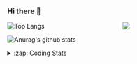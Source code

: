 ### Hi there 👋

<!--
**tao8687/tao8687** is a ✨ _special_ ✨ repository because its `README.md` (this file) appears on your GitHub profile.

Here are some ideas to get you started:

- 🔭 I’m currently working on ...
- 🌱 I’m currently learning ...
- 👯 I’m looking to collaborate on ...
- 🤔 I’m looking for help with ...
- 💬 Ask me about ...
- 📫 How to reach me: ...
- 😄 Pronouns: ...
- ⚡ Fun fact: ...
-->

<img align='right' src="https://media.giphy.com/media/M9gbBd9nbDrOTu1Mqx/giphy.gif" width="240">

  
![Top Langs](https://github-readme-stats.vercel.app/api/top-langs/?username=tao8687&layout=compact&title_color=23238E&text_color=A67D3D)

![Anurag's github stats](https://github-readme-stats.vercel.app/api?username=tao8687&show_icons=true&&text_color=A67D3D&title_color=23238E&show_icons=false&count_private=true&hide=stars)

<details>
  <summary>:zap: Coding Stats</summary>
  <br>
    
<!--START_SECTION:waka-->
![Code Time](http://img.shields.io/badge/Code%20Time-1%2C365%20hrs%201%20min-blue)

![Profile Views](http://img.shields.io/badge/Profile%20Views-0-blue)

**🐱 My GitHub Data** 

> 📦 1.5 MB Used in GitHub's Storage 
 > 
> 🏆 216 Contributions in the Year 2023
 > 
> 🚫 Not Opted to Hire
 > 
> 📜 50 Public Repositories 
 > 
> 🔑 22 Private Repositories 
 > 
**I'm an Early 🐤** 

```text
🌞 Morning                1086 commits        █████████████████████░░░░   84.19 % 
🌆 Daytime                84 commits          ██░░░░░░░░░░░░░░░░░░░░░░░   06.51 % 
🌃 Evening                116 commits         ██░░░░░░░░░░░░░░░░░░░░░░░   08.99 % 
🌙 Night                  4 commits           ░░░░░░░░░░░░░░░░░░░░░░░░░   00.31 % 
```
📅 **I'm Most Productive on Wednesday** 

```text
Monday                   186 commits         ████░░░░░░░░░░░░░░░░░░░░░   14.42 % 
Tuesday                  173 commits         ███░░░░░░░░░░░░░░░░░░░░░░   13.41 % 
Wednesday                238 commits         █████░░░░░░░░░░░░░░░░░░░░   18.45 % 
Thursday                 164 commits         ███░░░░░░░░░░░░░░░░░░░░░░   12.71 % 
Friday                   181 commits         ████░░░░░░░░░░░░░░░░░░░░░   14.03 % 
Saturday                 177 commits         ███░░░░░░░░░░░░░░░░░░░░░░   13.72 % 
Sunday                   171 commits         ███░░░░░░░░░░░░░░░░░░░░░░   13.26 % 
```


📊 **This Week I Spent My Time On** 

```text
🕑︎ Time Zone: Asia/Shanghai

💬 Programming Languages: 
Markdown                 3 hrs 21 mins       ███████████████████████░░   91.04 % 
Makefile                 9 mins              █░░░░░░░░░░░░░░░░░░░░░░░░   04.31 % 
Other                    8 mins              █░░░░░░░░░░░░░░░░░░░░░░░░   03.71 % 
C                        2 mins              ░░░░░░░░░░░░░░░░░░░░░░░░░   00.94 % 

🔥 Editors: 
VS Code                  3 hrs 41 mins       █████████████████████████   100.00 % 

🐱‍💻 Projects: 
vc0768                   3 hrs 23 mins       ███████████████████████░░   91.98 % 
TS0845_208               17 mins             ██░░░░░░░░░░░░░░░░░░░░░░░   08.02 % 

💻 Operating System: 
Linux                    3 hrs 41 mins       █████████████████████████   100.00 % 
```

**I Mostly Code in Python** 

```text
Python                   9 repos             ████████░░░░░░░░░░░░░░░░░   31.03 % 
C++                      7 repos             ██████░░░░░░░░░░░░░░░░░░░   24.14 % 
JavaScript               2 repos             ██░░░░░░░░░░░░░░░░░░░░░░░   06.90 % 
Batchfile                1 repo              █░░░░░░░░░░░░░░░░░░░░░░░░   03.45 % 
HTML                     1 repo              █░░░░░░░░░░░░░░░░░░░░░░░░   03.45 % 
```



**Timeline**

![Lines of Code chart](https://raw.githubusercontent.com/tao8687/tao8687/master/assets/bar_graph.png)


 Last Updated on 03/08/2023 01:19:40 UTC
<!--END_SECTION:waka-->
</details>

